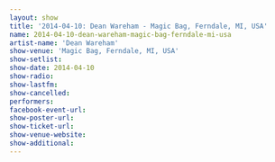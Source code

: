 ```yaml
---
layout: show
title: '2014-04-10: Dean Wareham - Magic Bag, Ferndale, MI, USA'
name: 2014-04-10-dean-wareham-magic-bag-ferndale-mi-usa
artist-name: 'Dean Wareham'
show-venue: 'Magic Bag, Ferndale, MI, USA'
show-setlist: 
show-date: 2014-04-10
show-radio: 
show-lastfm: 
show-cancelled: 
performers: 
facebook-event-url: 
show-poster-url: 
show-ticket-url: 
show-venue-website: 
show-additional: 
---
```


